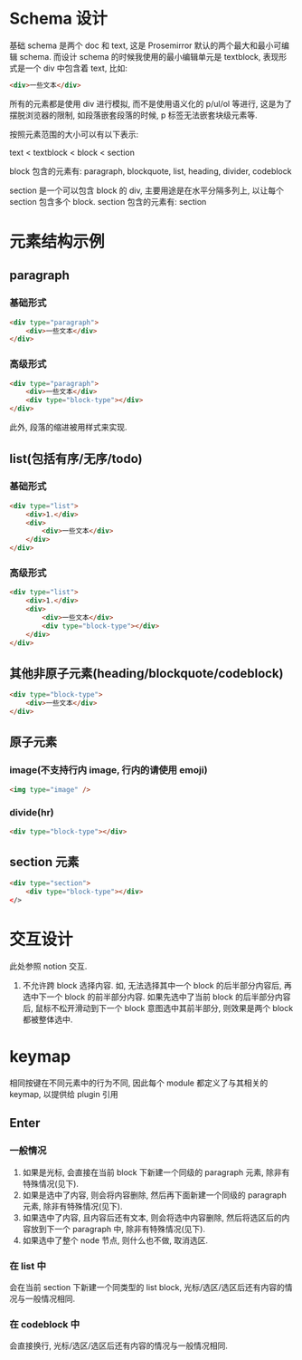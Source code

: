 # Schema 设计

基础 schema 是两个 doc 和 text, 这是 Prosemirror 默认的两个最大和最小可编辑 schema. 而设计 schema 的时候我使用的最小编辑单元是 textblock, 表现形式是一个 div 中包含着 text, 比如:

```html
<div>一些文本</div>
```

所有的元素都是使用 div 进行模拟, 而不是使用语义化的 p/ul/ol 等进行, 这是为了摆脱浏览器的限制, 如段落嵌套段落的时候, p 标签无法嵌套块级元素等.

按照元素范围的大小可以有以下表示:

text < textblock < block < section

block 包含的元素有: paragraph, blockquote, list, heading, divider, codeblock

section 是一个可以包含 block 的 div, 主要用途是在水平分隔多列上, 以让每个 section 包含多个 block. section 包含的元素有: section

# 元素结构示例

## paragraph

### 基础形式
```html
<div type="paragraph">
    <div>一些文本</div>
</div>
```

### 高级形式
```html
<div type="paragraph">
    <div>一些文本</div>
    <div type="block-type"></div>
</div>
```

此外, 段落的缩进被用样式来实现.


## list(包括有序/无序/todo)

### 基础形式
```html
<div type="list">
    <div>1.</div>
    <div>
        <div>一些文本</div>
    </div>
</div>
```

### 高级形式
```html
<div type="list">
    <div>1.</div>
    <div>
        <div>一些文本</div>
        <div type="block-type"></div>
    </div>
</div>
```
## 其他非原子元素(heading/blockquote/codeblock)

```html
<div type="block-type">
    <div>一些文本</div>
</div>
```

## 原子元素

### image(不支持行内 image, 行内的请使用 emoji)

```html
<img type="image" />
```

### divide(hr)

```html
<div type="block-type"></div>
```

## section 元素

```html
<div type="section">
    <div type="block-type"></div>
</>
```

# 交互设计

此处参照 notion 交互.

1. 不允许跨 block 选择内容. 如, 无法选择其中一个 block 的后半部分内容后, 再选中下一个 block 的前半部分内容. 如果先选中了当前 block 的后半部分内容后, 鼠标不松开滑动到下一个 block 意图选中其前半部分, 则效果是两个 block 都被整体选中.

# keymap

相同按键在不同元素中的行为不同, 因此每个 module 都定义了与其相关的 keymap, 以提供给 plugin 引用

## Enter

### 一般情况

1. 如果是光标, 会直接在当前 block 下新建一个同级的 paragraph 元素, 除非有特殊情况(见下).
2. 如果是选中了内容, 则会将内容删除, 然后再下面新建一个同级的 paragraph 元素, 除非有特殊情况(见下).
3. 如果选中了内容, 且内容后还有文本, 则会将选中内容删除, 然后将选区后的内容放到下一个 paragraph 中, 除非有特殊情况(见下).
4. 如果选中了整个 node 节点, 则什么也不做, 取消选区.

### 在 list 中

会在当前 section 下新建一个同类型的 list block, 光标/选区/选区后还有内容的情况与一般情况相同.

### 在 codeblock 中

会直接换行, 光标/选区/选区后还有内容的情况与一般情况相同.

